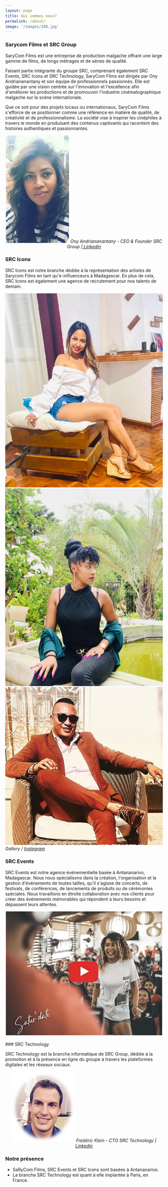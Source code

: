 ```yaml
---
layout: page
title: Qui sommes nous?
permalink: /about/
image: '/images/108.jpg'
---
```


### Sarycom Films et SRC Group

SaryCom Films est une entreprise de production malgache offrant une large gamme de films, de longs métrages et de séries de qualité. 

Faisant partie intégrante du groupe SRC, comprenant également SRC Events, SRC Icons et SRC Technology, SaryCom Films est dirigée par Ony Andriananantany et son équipe de professionnels passionnés. Elle est guidée par une vision centrée sur l'innovation et l'excellence afin d'améliorer les productions et de promouvoir l'industrie cinématographique malgache sur la scène internationale. 

Que ce soit pour des projets locaux ou internationaux, SaryCom Films s'efforce de se positionner comme une référence en matière de qualité, de créativité et de professionnalisme. La société vise à inspirer les cinéphiles à travers le monde en produisant des contenus captivants qui racontent des histoires authentiques et passionnantes.

<div align="center">
    <img src="/images/ony.jpeg">
  <em>Ony Andriananantany - CEO & Founder SRC Group |<a href="https://www.linkedin.com/in/ony-andriananantany-05b139231/" target="_blank"> Linkedin</a></em>
</div>

### SRC Icons

SRC Icons est notre branche dédiée à la représentation des artistes de Sarycom Films en tant qu'e-influenceurs à Madagascar. En plus de cela, SRC Icons est également une agence de recrutement pour nos talents de demain.

<div class="gallery-box">
  <div class="gallery">
    <img src="/images/102.jpg">
    <img src="/images/105.jpg">
    <img src="/images/107.jpg">
  </div>
  <em>Gallery / <a href="https://www.instagram.com/sary.comfilms/" target="_blank">Instagram</a></em>
</div>

### SRC Events

SRC Events est notre agence événementielle basée à Antananarivo, Madagascar. Nous nous spécialisons dans la création, l'organisation et la gestion d'événements de toutes tailles, qu'il s'agisse de concerts, de festivals, de conférences, de lancements de produits ou de cérémonies spéciales. Nous travaillons en étroite collaboration avec nos clients pour créer des événements mémorables qui répondent à leurs besoins et dépassent leurs attentes.

<div align="center">
    <a href="https://youtu.be/bX6mQHkHTNI" target="_blank"><img src="/images/src-events.jpeg"></a>
</div>
<br>
### SRC Technology

SRC Technology est la branche informatique de SRC Group, dédiée à la promotion et à la présence en ligne du groupe à travers les plateformes digitales et les réseaux sociaux.

<div align="center">
    <img src="/images/fklein.png">
  <em>Frédéric Klein - CTO SRC Technology |<a href="https://www.linkedin.com/in/fklein82/" target="_blank"> Linkedin</a></em>
</div>

### Notre présence

- SaRyCom Films, SRC Events et SRC Icons sont basées à Antananarivo. 
- La branche SRC Technology est quant à elle implantée à Paris, en France.
